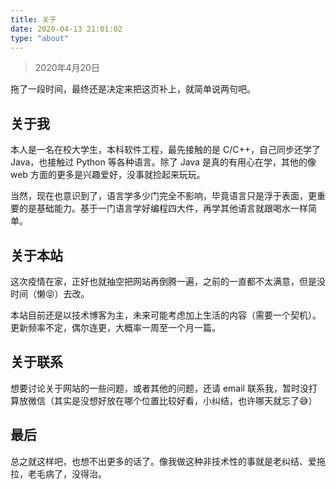 ```yaml
---
title: 关于
date: 2020-04-13 21:01:02
type: "about"
---
```


> 2020年4月20日

拖了一段时间，最终还是决定来把这页补上，就简单说两句吧。

## 关于我

本人是一名在校大学生，本科软件工程，最先接触的是 C/C++，自己同步还学了 Java，也接触过 Python 等各种语言。除了 Java 是真的有用心在学，其他的像 web 方面的更多是兴趣爱好，没事就捡起来玩玩。

当然，现在也意识到了，语言学多少门完全不影响，毕竟语言只是浮于表面，更重要的是基础能力。基于一门语言学好编程四大件，再学其他语言就跟喝水一样简单。

## 关于本站

这次疫情在家，正好也就抽空把网站再倒腾一遍，之前的一直都不太满意，但是没时间（懒😝）去改。

本站目前还是以技术博客为主，未来可能考虑加上生活的内容（需要一个契机）。更新频率不定，偶尔连更，大概率一周至一个月一篇。

## 关于联系

想要讨论关于网站的一些问题，或者其他的问题，还请 email 联系我，暂时没打算放微信（其实是没想好放在哪个位置比较好看，小纠结，也许哪天就忘了😅）

## 最后

总之就这样吧，也想不出更多的话了。像我做这种非技术性的事就是老纠结、爱拖拉，老毛病了，没得治。
